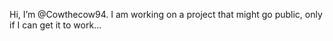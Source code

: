 Hi, I’m @Cowthecow94.
I am working on a project that might go public, only if I can get it to work...
